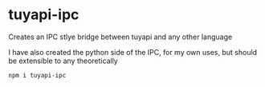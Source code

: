 # tuyapi-ipc

Creates an IPC stlye bridge between tuyapi and any other language

I have also created the python side of the IPC, for my own uses, but should be extensible to any theoretically


```bash
npm i tuyapi-ipc
```

